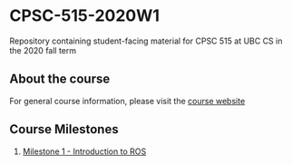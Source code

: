 # CPSC-515-2020W1

Repository containing student-facing material for CPSC 515 at UBC CS in the 2020 fall term

## About the course

For general course information, please visit the [course website](https://sites.google.com/view/ubccpsc515winter2020/)

## Course Milestones

1. [Milestone 1 - Introduction to ROS](Milestone%201%20-%20Introduction%20to%20ROS/M1.md)